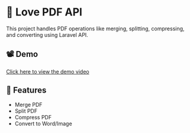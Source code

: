 # 📄 Love PDF API

This project handles PDF operations like merging, splitting, compressing, and converting using Laravel API.

## 📽️ Demo

[Click here to view the demo video](assets/demo.mp4)

## 🚀 Features
- Merge PDF
- Split PDF
- Compress PDF
- Convert to Word/Image
